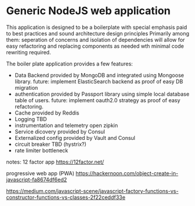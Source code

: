 # Generic NodeJS web application

This application is designed to be a boilerplate with special emphasis paid to best practices and sound architecture design principles
Primarily among them: seperation of concerns and isolation of dependencies will allow for easy refactoring and replacing components as needed wth minimal code rewriting required.

The boiler plate application provides a few features:
* Data Backend
  provided by MongoDB and integrated using Mongoose library.
  future: implement ElasticSearch backend as proof of easy DB migration
* authentication
  provided by Passport library using simple local database table of users.
  future: implement oauth2.0 strategy as proof of easy refactoring.
* Cache
  provided by Reddis
* Logging
  TBD
* instrumentation and telemetry
  open zipkin
* Service dicovery
  provided by Consul
* Externalized config
  provided by Vault and Consul
* circuit breaker
  TBD (hystrix?)
* rate limiter
  bottleneck


notes:
12 factor app
https://12factor.net/

progressive web app (PWA)
https://hackernoon.com/object-create-in-javascript-fa8674df6ed2


https://medium.com/javascript-scene/javascript-factory-functions-vs-constructor-functions-vs-classes-2f22ceddf33e